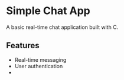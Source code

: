 # Simple Chat App

A basic real-time chat application built with C.

## Features

- Real-time messaging
- User authentication
- 
